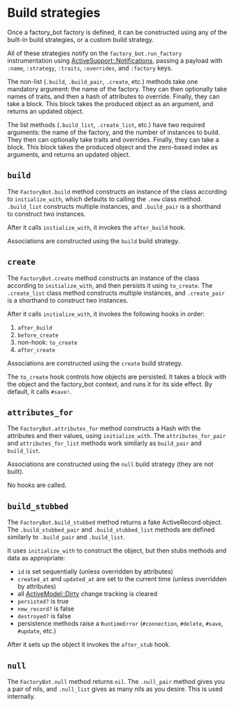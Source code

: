 # Build strategies

Once a factory\_bot factory is defined, it can be constructed using any of the
built-in build strategies, or a custom build strategy.

All of these strategies notify on the `factory_bot.run_factory`
instrumentation using [ActiveSupport::Notifications], passing a payload with
`:name`, `:strategy`, `:traits`, `:overrides`, and `:factory` keys.

[ActiveSupport::Notifications]: https://api.rubyonrails.org/classes/ActiveSupport/Notifications.html

The non-list (`.build`, `.build_pair`, `.create`, etc.) methods take one
mandatory argument: the name of the factory. They can then optionally take
names of traits, and then a hash of attributes to override. Finally, they can
take a block. This block takes the produced object as an argument, and returns
an updated object.

The list methods (`.build_list`, `.create_list`, etc.) have two required
arguments: the name of the factory, and the number of instances to build. They
then can optionally take traits and overrides. Finally, they can take a block.
This block takes the produced object and the zero-based index as arguments, and
returns an updated object.

## `build`

The `FactoryBot.build` method constructs an instance of the class according to
`initialize_with`, which defaults to calling the `.new` class method.
`.build_list` constructs multiple instances, and `.build_pair` is a shorthand
to construct two instances.

After it calls `initialize_with`, it invokes the `after_build` hook.

Associations are constructed using the `build` build strategy.

## `create`

The `FactoryBot.create` method constructs an instance of the class according to
`initialize_with`, and then persists it using `to_create`. The `.create_list`
class method constructs multiple instances, and `.create_pair` is a shorthand
to construct two instances.

After it calls `initialize_with`, it invokes the following hooks in order:

1. `after_build`
1. `before_create`
1. non-hook: `to_create`
1. `after_create`

Associations are constructed using the `create` build strategy.

The `to_create` hook controls how objects are persisted. It takes a block with
the object and the factory\_bot context, and runs it for its side effect. By
default, it calls `#save!`.

## `attributes_for`

The `FactoryBot.attributes_for` method constructs a Hash with the attributes
and their values, using `initialize_with`. The `attributes_for_pair` and
`attributes_for_list` methods work similarly as `build_pair` and `build_list`.

Associations are constructed using the `null` build strategy (they are not built).

No hooks are called.

## `build_stubbed`

The `FactoryBot.build_stubbed` method returns a fake ActiveRecord object. The
`.build_stubbed_pair` and `.build_stubbed_list` methods are defined similarly
to `.build_pair` and `.build_list`.

It uses `initialize_with` to construct the object, but then stubs methods and
data as appropriate:

- `id` is set sequentially (unless overridden by attributes)
- `created_at` and `updated_at` are set to the current time (unless overridden by attributes)
- all [ActiveModel::Dirty] change tracking is cleared
- `persisted?` is true
- `new_record?` is false
- `destroyed?` is false
- persistence methods raise a `RuntimeError` (`#connection`, `#delete`, `#save`, `#update`, etc.)

[ActiveModel::Dirty]: https://api.rubyonrails.org/classes/ActiveModel/Dirty.html

After it sets up the object it invokes the `after_stub` hook.

## `null`

The `FactoryBot.null` method returns `nil`. The `.null_pair` method gives you a
pair of nils, and `.null_list` gives as many nils as you desire. This is used
internally.
